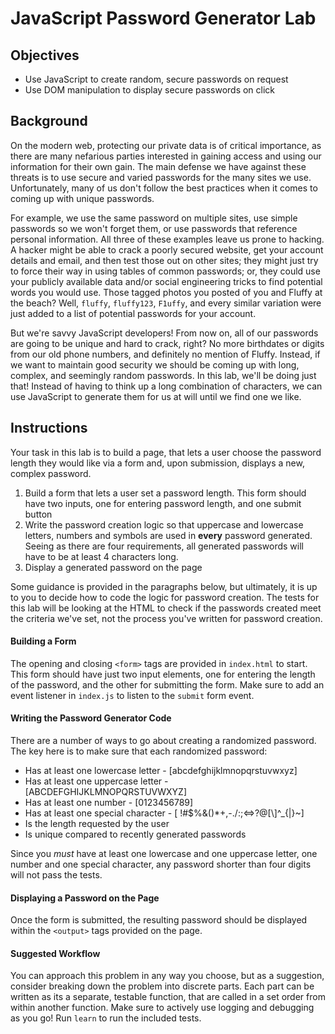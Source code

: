 # JavaScript Password Generator Lab

## Objectives

* Use JavaScript to create random, secure passwords on request
* Use DOM manipulation to display secure passwords on click

## Background

On the modern web, protecting our private data is of critical
importance, as there are many nefarious parties interested in gaining access
and using our information for their own gain. The main defense we have against
these threats is to use secure and varied passwords for the many sites we use.
Unfortunately, many of us don't follow the best practices when it comes to
coming up with unique passwords.

For example, we use the same password on multiple sites, use simple passwords
so we won't forget them, or use passwords that reference personal information.
All three of these examples leave us prone to hacking. A hacker
might be able to crack a poorly secured website, get your account details and
email, and then test those out on other sites; they might just try to force
their way in using tables of common passwords; or, they could use your publicly
available data and/or social engineering tricks to find potential words you
would use. Those tagged photos you posted of you and Fluffy at the beach? Well,
`fluffy`, `fluffy123`, `F1uffy`, and every similar variation were just added to
a list of potential passwords for your account.

But we're savvy JavaScript developers! From now on, all of our passwords are
going to be unique and hard to crack, right? No more birthdates or digits from
our old phone numbers, and definitely no mention of Fluffy. Instead, if we
want to maintain good security we should be coming up with long, complex, and
seemingly random passwords. In this lab, we'll be doing just that! Instead of
having to think up a long combination of characters, we can use JavaScript to
generate them for us at will until we find one we like.

## Instructions

Your task in this lab is to build a page, that lets a user choose the password
length they would like via a form and, upon submission, displays a new, complex
password.

1. Build a form that lets a user set a password length. This form should have two
inputs, one for entering password length, and one submit button
2. Write the password creation logic so that uppercase and lowercase letters,
numbers and symbols are used in **every** password generated. Seeing as there
are four requirements, all generated passwords will have to be at least 4
characters long.
3. Display a generated password on the page

Some guidance is provided in the paragraphs below, but ultimately, it is up to
you to decide how to code the logic for password creation. The tests for this
lab will be looking at the HTML to check if the passwords created meet the
criteria we've set, not the process you've written for password creation.

#### Building a Form

The opening and closing `<form>` tags are provided in `index.html` to start.
This form should have just two input elements, one for entering the length of
the password, and the other for submitting the form. Make sure to add an
event listener in `index.js` to listen to the `submit` form event.

#### Writing the Password Generator Code

There are a number of ways to go about creating a randomized password. The key
here is to make sure that each randomized password:

* Has at least one lowercase letter - [abcdefghijklmnopqrstuvwxyz]
* Has at least one uppercase letter - [ABCDEFGHIJKLMNOPQRSTUVWXYZ]
* Has at least one number - [0123456789]
* Has at least one special character - [ !#$%&()\*+,-./:;<=>?@[\\]^\_\{|}~]
* Is the length requested by the user
* Is unique compared to recently generated passwords

Since you _must_ have at least one lowercase and one uppercase letter, one
number and one special character, any password shorter than four digits will
not pass the tests.

#### Displaying a Password on the Page

Once the form is submitted, the resulting password should be displayed within
the `<output>` tags provided on the page.

#### Suggested Workflow

You can approach this problem in any way you choose, but as a suggestion,
consider breaking down the problem into discrete parts. Each part can be
written as its a separate, testable function, that are called in a set order
from within another function. Make sure to actively use logging and debugging
as you go! Run `learn` to run the included tests.
